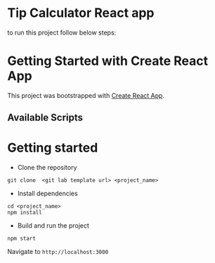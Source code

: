 # Tip Calculator React app


to run this project follow below steps:

# Getting Started with Create React App

This project was bootstrapped with [Create React App](https://github.com/facebook/create-react-app).

## Available Scripts

# Getting started
- Clone the repository
```
git clone  <git lab template url> <project_name>
```

- Install dependencies
```
cd <project_name>
npm install
```
- Build and run the project
```
npm start
```
  Navigate to `http://localhost:3000`


